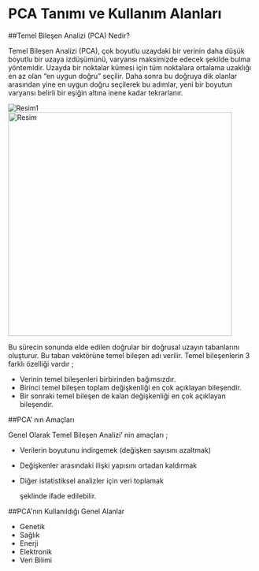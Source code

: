 # PCA Tanımı ve Kullanım Alanları

##Temel Bileşen Analizi (PCA) Nedir?

   Temel Bileşen Analizi (PCA), çok boyutlu uzaydaki bir verinin daha düşük boyutlu bir uzaya izdüşümünü, varyansı maksimizde edecek
 şekilde bulma yöntemidir. Uzayda bir noktalar kümesi için tüm noktalara ortalama uzaklığı en az olan “en uygun doğru” seçilir. Daha 
 sonra bu doğruya dik olanlar arasından yine en uygun doğru seçilerek bu adımlar, yeni bir boyutun varyansı belirli bir eşiğin altına 
 inene kadar tekrarlanır.

![Resim1](https://user-images.githubusercontent.com/76557881/209857525-b9edb06b-5950-4021-ba44-7e93681bc12a.png)
<img width="454" alt="Resim" src="https://user-images.githubusercontent.com/76557881/209857744-58dec75f-b4f1-4c5b-8da5-0e2f2bcd65fd.png"> 

 Bu sürecin sonunda elde edilen doğrular bir doğrusal uzayın tabanlarını oluşturur. Bu taban vektörüne temel bileşen adı verilir. 
 Temel bileşenlerin 3 farklı özelliği vardır ;
 - Verinin temel bileşenleri birbirinden bağımsızdır.
 - Birinci temel bileşen toplam değişkenliği en çok açıklayan bileşendir.
 - Bir sonraki temel bileşen de kalan değişkenliği en çok açıklayan bileşendir.

##PCA’ nın Amaçları

Genel Olarak Temel Bileşen Analizi’ nin amaçları ;
- Verilerin boyutunu indirgemek  (değişken sayısını azaltmak) 
- Değişkenler arasındaki ilişki yapısını ortadan kaldırmak
- Diğer istatistiksel analizler için veri toplamak 

  şeklinde ifade edilebilir.

##PCA'nın Kullanıldığı Genel Alanlar

- Genetik
- Sağlık
- Enerji
- Elektronik
- Veri Bilimi










 
